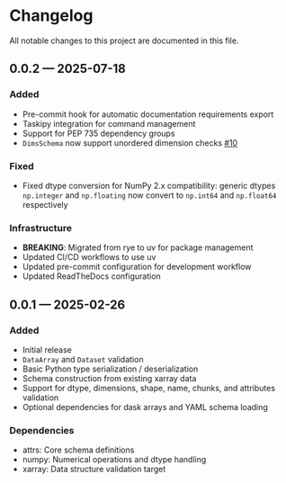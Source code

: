 # Changelog

All notable changes to this project are documented in this file.

## 0.0.2 — 2025-07-18

### Added

- Pre-commit hook for automatic documentation requirements export
- Taskipy integration for command management
- Support for PEP 735 dependency groups
- `DimsSchema` now support unordered dimension checks
  [#10](https://github.com/leroyvn/xarray-validate/pull/10)

### Fixed

- Fixed dtype conversion for NumPy 2.x compatibility: generic dtypes
  `np.integer` and `np.floating` now convert to `np.int64` and `np.float64`
  respectively

### Infrastructure

- **BREAKING**: Migrated from rye to uv for package management
- Updated CI/CD workflows to use uv
- Updated pre-commit configuration for development workflow
- Updated ReadTheDocs configuration

## 0.0.1 — 2025-02-26

### Added

- Initial release
- `DataArray` and `Dataset` validation
- Basic Python type serialization / deserialization
- Schema construction from existing xarray data
- Support for dtype, dimensions, shape, name, chunks, and attributes validation
- Optional dependencies for dask arrays and YAML schema loading

### Dependencies

- attrs: Core schema definitions
- numpy: Numerical operations and dtype handling
- xarray: Data structure validation target
